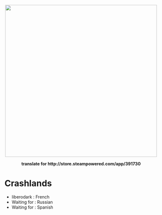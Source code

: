 <p align="center">
    <img src="http://cdn.edgecast.steamstatic.com/steam/apps/391730/header.jpg?t=1513619827" width="500">    
</p>
<p align="center">
  <b>translate for http://store.steampowered.com/app/391730</b>
</p>

# Crashlands

- liberodark : French
- Waiting for : Russian
- Waiting for : Spanish
